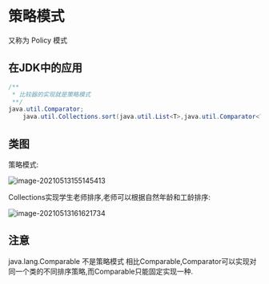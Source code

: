 # 策略模式

又称为 Policy 模式

## 在JDK中的应用

~~~java
/**
 * 比较器的实现就是策略模式
 **/
java.util.Comparator;
    java.util.Collections.sort(java.util.List<T>,java.util.Comparator<? super T>);
~~~

## 类图

策略模式:

![image-20210513155145413](https://tva1.sinaimg.cn/large/008i3skNly1gqguompkypj31a40s4q4w.jpg)

Collections实现学生老师排序,老师可以根据自然年龄和工龄排序:

![image-20210513161621734](https://tva1.sinaimg.cn/large/008i3skNly1gqgve3yf2gj31oi0tawhq.jpg)

## 注意

java.lang.Comparable 不是策略模式 相比Comparable,Comparator可以实现对同一个类的不同排序策略,而Comparable只能固定实现一种.

